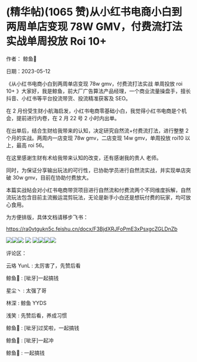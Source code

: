 
# (精华帖)(1065 赞)从小红书电商小白到两周单店变现 78W GMV，付费流打法实战单周投放 Roi 10+

作者：  鲸鱼🐳

日期：2023-05-12

《从小红书电商小白到两周单店变现 78w gmv，付费流打法实战  单周投放 roi 10+ 》大家好，我是鲸鱼，前大厂广告算法产品经理，一个商业流量操盘手，擅长抖音、小红书等平台投流带货、投流精准获客及 SEO。

在 2 月份受生财小航海启发，小红书电商零基础小白，我觉得小红书电商是个机会，提前进行内卷，在 2 月 22 号 2 小时内出单。

在出单后，结合生财给我带来的认知，决定研究自然流+付费流打法，进行整整 2 个月的实战。两周内一店变现 78w gmv，二店变现 14w gmv，单周投放 roi10 以上，最高 roi 56。

在这里感谢生财有术给我带来认知的改变，还有感谢我的贵人  老师。

同时，为保证分享输出玩法的可行性，已协助学员进行自然流实战，并实现单店突破 30w gmv，目前在协助付费放大。

本篇实战帖会对小红书电商带货项目进行自然流和付费流两个不同维度拆解，自然流玩法包含目前主流搬运混剪玩法，无论是新手小白还是想玩付费的玩家，均可放心食用。

为方便排版，具体文档请移步飞书：

https://ra0vtgukn5c.feishu.cn/docx/F3BjdXRJFoPmE3xPsxgcZGLDnZb

![](img/xhs-dianshang_391.png)![](img/xhs-dianshang_396.png)![](img/xhs-dianshang_401.png) ![](img/xhs-dianshang_402.png) ![](img/xhs-dianshang_403.png)![](img/xhs-dianshang_408.png)![](img/xhs-dianshang_413.png)![](img/xhs-dianshang_418.png)

评论区：

云珞 YunL : 太厉害了，先赞后看

鲸鱼🐳 : [呲牙]一起搞钱

星尘丶 : 太强了哥

林深 : 鲸鱼 YYDS

浅笑 : 先赞后看，养成习惯

鲸鱼🐳 : [呲牙]过奖啦，一起搞钱

鲸鱼🐳 : [呲牙]一起冲

鲸鱼🐳 : 一起搞钱
